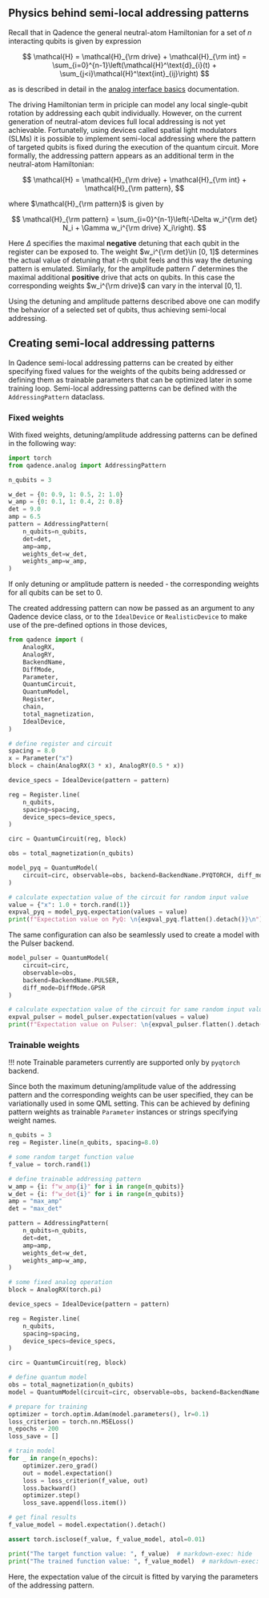 

## Physics behind semi-local addressing patterns

Recall that in Qadence the general neutral-atom Hamiltonian for a set of $n$ interacting qubits is given by expression

$$
\mathcal{H} = \mathcal{H}_{\rm drive} + \mathcal{H}_{\rm int} = \sum_{i=0}^{n-1}\left(\mathcal{H}^\text{d}_{i}(t) + \sum_{j<i}\mathcal{H}^\text{int}_{ij}\right)
$$

as is described in detail in the [analog interface basics](analog-basics.md) documentation.

The driving Hamiltonian term in priciple can model any local single-qubit rotation by addressing each qubit individually. However, on the current generation of neutral-atom devices full local addressing is not yet achievable. Fortunatelly, using devices called spatial light modulators (SLMs) it is possible to implement semi-local addressing where the pattern of targeted qubits is fixed during the execution of the quantum circuit. More formally, the addressing pattern appears as an additional term in the neutral-atom Hamiltonian:

$$
\mathcal{H} = \mathcal{H}_{\rm drive} + \mathcal{H}_{\rm int} + \mathcal{H}_{\rm pattern},
$$

where $\mathcal{H}_{\rm pattern}$ is given by

$$
\mathcal{H}_{\rm pattern} = \sum_{i=0}^{n-1}\left(-\Delta w_i^{\rm det} N_i + \Gamma w_i^{\rm drive} X_i\right).
$$

Here $\Delta$ specifies the maximal **negative** detuning that each qubit in the register can be exposed to. The weight $w_i^{\rm det}\in [0, 1]$ determines the actual value of detuning that $i$-th qubit feels and this way the detuning pattern is emulated. Similarly, for the amplitude pattern $\Gamma$ determines the maximal additional **positive** drive that acts on qubits. In this case the corresponding weights $w_i^{\rm drive}$ can vary in the interval $[0, 1]$.

Using the detuning and amplitude patterns described above one can modify the behavior of a selected set of qubits, thus achieving semi-local addressing.

## Creating semi-local addressing patterns

In Qadence semi-local addressing patterns can be created by either specifying fixed values for the weights of the qubits being addressed or defining them as trainable parameters that can be optimized later in some training loop. Semi-local addressing patterns can be defined with the `AddressingPattern` dataclass.

### Fixed weights

With fixed weights, detuning/amplitude addressing patterns can be defined in the following way:

```python exec="on" source="material-block" session="emu"
import torch
from qadence.analog import AddressingPattern

n_qubits = 3

w_det = {0: 0.9, 1: 0.5, 2: 1.0}
w_amp = {0: 0.1, 1: 0.4, 2: 0.8}
det = 9.0
amp = 6.5
pattern = AddressingPattern(
    n_qubits=n_qubits,
    det=det,
    amp=amp,
    weights_det=w_det,
    weights_amp=w_amp,
)
```

If only detuning or amplitude pattern is needed - the corresponding weights for all qubits can be set to 0.

The created addressing pattern can now be passed as an argument to any Qadence device class, or to the
`IdealDevice` or `RealisticDevice` to make use of the pre-defined options in those devices,

```python exec="on" source="material-block" session="emu"
from qadence import (
    AnalogRX,
    AnalogRY,
    BackendName,
    DiffMode,
    Parameter,
    QuantumCircuit,
    QuantumModel,
    Register,
    chain,
    total_magnetization,
    IdealDevice,
)

# define register and circuit
spacing = 8.0
x = Parameter("x")
block = chain(AnalogRX(3 * x), AnalogRY(0.5 * x))

device_specs = IdealDevice(pattern = pattern)

reg = Register.line(
    n_qubits,
    spacing=spacing,
    device_specs=device_specs,
)

circ = QuantumCircuit(reg, block)

obs = total_magnetization(n_qubits)

model_pyq = QuantumModel(
    circuit=circ, observable=obs, backend=BackendName.PYQTORCH, diff_mode=DiffMode.AD
)

# calculate expectation value of the circuit for random input value
value = {"x": 1.0 + torch.rand(1)}
expval_pyq = model_pyq.expectation(values = value)
print(f"Expectation value on PyQ: \n{expval_pyq.flatten().detach()}\n")  # markdown-exec: hide
```

The same configuration can also be seamlessly used to create a model with the Pulser backend.

```python exec="on" source="material-block" session="emu"
model_pulser = QuantumModel(
    circuit=circ,
    observable=obs,
    backend=BackendName.PULSER,
    diff_mode=DiffMode.GPSR
)

# calculate expectation value of the circuit for same random input value
expval_pulser = model_pulser.expectation(values = value)
print(f"Expectation value on Pulser: \n{expval_pulser.flatten().detach()}\n")  # markdown-exec: hide
```

### Trainable weights

!!! note
    Trainable parameters currently are supported only by `pyqtorch` backend.

Since both the maximum detuning/amplitude value of the addressing pattern and the corresponding weights can be
user specified, they can be variationally used in some QML setting. This can be achieved by defining pattern weights as trainable `Parameter` instances or strings specifying weight names.

```python exec="on" source="material-block" session="emu"
n_qubits = 3
reg = Register.line(n_qubits, spacing=8.0)

# some random target function value
f_value = torch.rand(1)

# define trainable addressing pattern
w_amp = {i: f"w_amp{i}" for i in range(n_qubits)}
w_det = {i: f"w_det{i}" for i in range(n_qubits)}
amp = "max_amp"
det = "max_det"

pattern = AddressingPattern(
    n_qubits=n_qubits,
    det=det,
    amp=amp,
    weights_det=w_det,
    weights_amp=w_amp,
)

# some fixed analog operation
block = AnalogRX(torch.pi)

device_specs = IdealDevice(pattern = pattern)

reg = Register.line(
    n_qubits,
    spacing=spacing,
    device_specs=device_specs,
)

circ = QuantumCircuit(reg, block)

# define quantum model
obs = total_magnetization(n_qubits)
model = QuantumModel(circuit=circ, observable=obs, backend=BackendName.PYQTORCH)

# prepare for training
optimizer = torch.optim.Adam(model.parameters(), lr=0.1)
loss_criterion = torch.nn.MSELoss()
n_epochs = 200
loss_save = []

# train model
for _ in range(n_epochs):
    optimizer.zero_grad()
    out = model.expectation()
    loss = loss_criterion(f_value, out)
    loss.backward()
    optimizer.step()
    loss_save.append(loss.item())

# get final results
f_value_model = model.expectation().detach()

assert torch.isclose(f_value, f_value_model, atol=0.01)

print("The target function value: ", f_value)  # markdown-exec: hide
print("The trained function value: ", f_value_model)  # markdown-exec: hide
```

Here, the expectation value of the circuit is fitted by varying the parameters of the addressing pattern.
